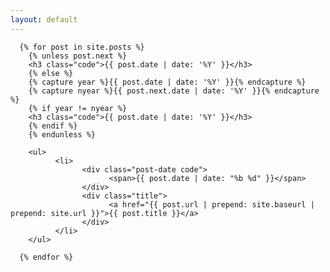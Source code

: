 ```yaml
---
layout: default
---
```


<section>

	  {% for post in site.posts %}
		{% unless post.next %}
		<h3 class="code">{{ post.date | date: '%Y' }}</h3>
		{% else %}
		{% capture year %}{{ post.date | date: '%Y' }}{% endcapture %}
		{% capture nyear %}{{ post.next.date | date: '%Y' }}{% endcapture %}
		{% if year != nyear %}
		<h3 class="code">{{ post.date | date: '%Y' }}</h3>
		{% endif %}
		{% endunless %}

		<ul>
			  <li>
				    <div class="post-date code">
					      <span>{{ post.date | date: "%b %d" }}</span>
				    </div>
				    <div class="title">
					      <a href="{{ post.url | prepend: site.baseurl | prepend: site.url }}">{{ post.title }}</a>
				    </div>
			  </li>
		</ul>

	  {% endfor %}

</section>

